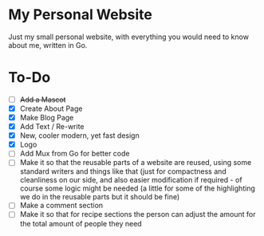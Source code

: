 # My Personal Website

Just my small personal website, with everything you would need to know about me, written in Go.

# To-Do

- [ ] ~~Add a Mascot~~
- [x] Create About Page
- [x] Make Blog Page
- [x] Add Text / Re-write
- [x] New, cooler modern, yet fast design
- [x] Logo
- [ ] Add Mux from Go for better code
- [ ] Make it so that the reusable parts of a website are reused, using some standard writers and things like that (just for compactness and cleanliness on our side, and also easier modification if required - of course some logic might be needed (a little for some of the highlighting we do in the reusable parts but it should be fine)
- [ ] Make a comment section
- [ ] Make it so that for recipe sections the person can adjust the amount for the total amount of people they need
